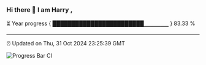### Hi there 👋 I am Harry , 

⏳ Year progress { ████████████████████████▁▁▁▁▁▁ } 83.33 %

---

⏰ Updated on Thu, 31 Oct 2024 23:25:39 GMT

![Progress Bar CI](https://github.com/duykhang68/duykhang68/workflows/Progress%20Bar%20CI/badge.svg)
